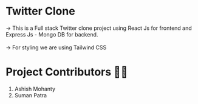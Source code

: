 # Twitter Clone

-> This is a Full stack Twitter clone project using React Js for frontend and Express Js - Mongo DB for backend.<br> <br>
-> For styling we are using Tailwind CSS

# Project Contributors 🧑‍💻

1. Ashish Mohanty <br>
2. Suman Patra
